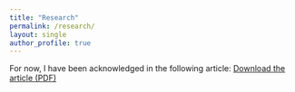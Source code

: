 ```yaml
---
title: "Research"
permalink: /research/
layout: single
author_profile: true
---
```


<!-- Qui puoi iniziare a scrivere qualcosa sul tuo ambito di ricerca -->
For now, I have been acknowledged in the following article:
<a href="/assets/AAG25_IME.pdf" target="_blank">Download the article (PDF)</a>
